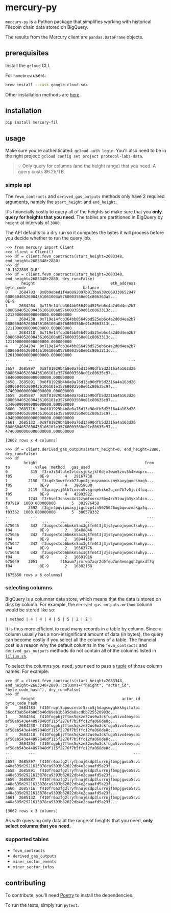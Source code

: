 # mercury-py

`mercury-py` is a Python package that simplifies
working with historical Filecoin chain data stored on BigQuery.

The results from the Mercury client are `pandas.DataFrame` objects.

## prerequisites

Install the `gcloud` CLI.

For `homebrew` users: 

```sh
brew install --cask google-cloud-sdk
```

Other installation methods are [here](https://cloud.google.com/sdk/docs/install).

## installation

`pip install mercury-fil`

## usage

Make sure you're authenticated: `gcloud auth login`. 
You'll also need to be in the right project: `gcloud config set project protocol-labs-data`.

> 💡 Only query for columns (and the height range) that you need.
> A query costs $6.25/TB.

### simple api

The `fevm_contracts` and `derived_gas_outputs` methods only have
2 required arguments, namely the `start_height` and `end_height`. 

It's financially costly to query all of the heights so make sure
that you **only query for heights that you need**. The tables
are partitioned in BigQuery by `height` at intervals of `3000`.

The API defaults to a dry run so it computes the bytes it will
process before you decide whether to run the query job.

```py3
>>> from mercury import Client
>>> client = Client()
>>> df = client.fevm_contracts(start_height=2683348, end_height=2683348+2880)
>>> df
'0.1322889 GiB'
>>> df = client.fevm_contracts(start_height=2683348, end_height=2683348+2880, dry_run=False)
       height                                 eth_address                                          byte_code                         balance
0     2684783  0x8b9ebed1f4a0892097b913ba938c069330652947  60806040526004361061004a5760003560e01c806363a5...                            0E-9
1     2684264  0x719e14fcb364bb05649bd525eb6c4a2d0d4ea2b7  6080604052600436106100a05760003560e01c8063313c...   2212000000000000000.000000000
2     2684238  0x719e14fcb364bb05649bd525eb6c4a2d0d4ea2b7  6080604052600436106100a05760003560e01c8063313c...   2211000000000000000.000000000
3     2684210  0x719e14fcb364bb05649bd525eb6c4a2d0d4ea2b7  6080604052600436106100a05760003560e01c8063313c...   1211000000000000000.000000000
4     2684204  0x719e14fcb364bb05649bd525eb6c4a2d0d4ea2b7  6080604052600436106100a05760003560e01c8063313c...   1201000000000000000.000000000
...       ...                                         ...                                                ...                             ...
3657  2685897  0x8f81929b4b8e0a76d13e90dfb5d2316a4a163d26  6080604052600436106101e35760003560e01c80635c97...  58400000000000000000.000000000
3658  2685891  0x8f81929b4b8e0a76d13e90dfb5d2316a4a163d26  6080604052600436106101e35760003560e01c80635c97...  57400000000000000000.000000000
3659  2685887  0x8f81929b4b8e0a76d13e90dfb5d2316a4a163d26  6080604052600436106101e35760003560e01c80635c97...  53400000000000000000.000000000
3660  2685716  0x8f81929b4b8e0a76d13e90dfb5d2316a4a163d26  6080604052600436106101e35760003560e01c80635c97...  49400000000000000000.000000000
3661  2685132  0x8f81929b4b8e0a76d13e90dfb5d2316a4a163d26  6080604052600436106101e35760003560e01c80635c97...  47400000000000000000.000000000

[3662 rows x 4 columns]

>>> df = client.derived_gas_outputs(start_height=0, end_height=2880, dry_run=False)
>>> df
        height                                               from      to           value  method   gas_used
0          315  f3ro3i54tule2vtdcsjdkzjkf6djx3wwe5znv5h4kwxprx...     f05            0E-9       4   29167738
1         2150  f3sqdk3xwrfrxb77upn4jjnqzamoiuzmykavyguodsmxgh...     f05            0E-9       4   39859680
2         2119  f3qcagyij6lb7ixssn5vxgrqekike2ujcn7b7v5jci4foq...     f05            0E-9       4   42993922
3         1743  f3r6vel3cnsvc4ct2zymfxorxz5by4rc5tuwjb3ykbl4cn...  f07919  1000.000000000       5  382976458
4         2592  f3qjn4pqvipuaxyjigcbzp4zn5625646ogbqwuzmakgx5q...  f03362  1000.000000000       5  380578332
...        ...                                                ...     ...             ...     ...        ...
675645     342  f3uxgextdo6bmkn5ax3gtfn6t3j3js5ywnojwpmc7suhyp...     f04            0E-9       2   16488846
675646     342  f3uxgextdo6bmkn5ax3gtfn6t3j3js5ywnojwpmc7suhyp...     f04            0E-9       2   16844158
675647     342  f3uxgextdo6bmkn5ax3gtfn6t3j3js5ywnojwpmc7suhyp...     f04            0E-9       2   16563776
675648     342  f3uxgextdo6bmkn5ax3gtfn6t3j3js5ywnojwpmc7suhyp...     f04            0E-9       2   16691916
675649    2051          f16aum7jrmrwa7aqr2d5feu7on4emsgqh2gmxdf7q     f04            0E-9       2   16382158

[675650 rows x 6 columns]
```

### selecting columns

BigQuery is a columnar data store, which means that the data is stored
on disk by column. For example, the `derived_gas_outputs.method` column
would be stored like so:

```
| method | 4 | 4 | 4 | 5 | 5 | 2 | 2 |
```

It is thus more efficient to read many records in a table by column.
Since a column usually has a non-insignificant amount of data (in bytes), 
the query can become costly if you select all the columns of a table.
The financial cost is a reason why the default columns in the `fevm_contracts`
and `derived_gas_outputs` methods do not contain all of the columns listed in 
[`lilium.sh`](https://lilium.sh/data/chain/).

To select the columns you need, you need to pass a 
[tuple](https://docs.python.org/3/tutorial/datastructures.html#tuples-and-sequences)
of those column names. For example:

```py3
>>> df = client.fevm_contracts(start_height=2683348, end_height=2683348+2880, columns=("height", "actor_id", "byte_code_hash"), dry_run=False)
>>> df
       height                                      actor_id                                     byte_code_hash
0     2684783  f410fropl5upuucesbf5zco5jhdagsmygkkkhgifa3pi  36cdf3ab5e4b065b46d89eb1b595da8acdbb725520983d...
1     2684264  f410fogpbj7ftms5qkze32us6w3ckfugu5ivx4eoycoi  af58eb543e44897848df115f2276f7b5ffc12fa068de8c...
2     2684238  f410fogpbj7ftms5qkze32us6w3ckfugu5ivx4eoycoi  af58eb543e44897848df115f2276f7b5ffc12fa068de8c...
3     2684210  f410fogpbj7ftms5qkze32us6w3ckfugu5ivx4eoycoi  af58eb543e44897848df115f2276f7b5ffc12fa068de8c...
4     2684204  f410fogpbj7ftms5qkze32us6w3ckfugu5ivx4eoycoi  af58eb543e44897848df115f2276f7b5ffc12fa068de8c...
...       ...                                           ...                                                ...
3657  2685897  f410fr6azfg2lryfhnuj6sdp3lurrnjfbmpjgwco5svi  a48a535d2921613878ca9393b62022db4e2caaafd5a23f...
3658  2685891  f410fr6azfg2lryfhnuj6sdp3lurrnjfbmpjgwco5svi  a48a535d2921613878ca9393b62022db4e2caaafd5a23f...
3659  2685887  f410fr6azfg2lryfhnuj6sdp3lurrnjfbmpjgwco5svi  a48a535d2921613878ca9393b62022db4e2caaafd5a23f...
3660  2685716  f410fr6azfg2lryfhnuj6sdp3lurrnjfbmpjgwco5svi  a48a535d2921613878ca9393b62022db4e2caaafd5a23f...
3661  2685132  f410fr6azfg2lryfhnuj6sdp3lurrnjfbmpjgwco5svi  a48a535d2921613878ca9393b62022db4e2caaafd5a23f...

[3662 rows x 3 columns]
```

As with querying only data at the range of heights that you need, **only
select columns that you need.**

### supported tables

- `fevm_contracts`
- `derived_gas_outputs`
- `miner_sector_events`
- `miner_sector_infos`

## contributing

To contribute, you'll need [Poetry](https://python-poetry.org/docs/#installing-with-pipx) 
to install the dependencies.

To run the tests, simply run `pytest`.
